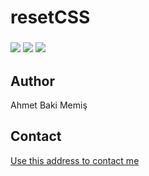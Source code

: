# resetCSS 
### <p align="left"><img src="https://img.shields.io/github/license/mestoness/resetCSS?style=for-the-badge"/> <img src="https://img.shields.io/npm/v/resetCSS?style=for-the-badge"/>  <img src="https://img.shields.io/npm/dt/resetCSS?style=for-the-badge"/> </p>
## Author 
Ahmet Baki Memiş
## Contact
<a href="mailto:resistmaze@gmail.com">Use this address to contact me</a>
